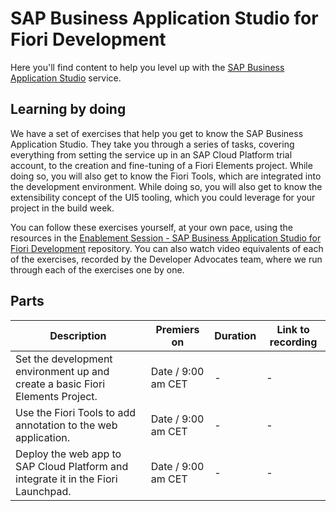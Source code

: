 # SAP Business Application Studio for Fiori Development

Here you'll find content to help you level up with the [SAP Business Application Studio](https://help.sap.com/viewer/9d1db9835307451daa8c930fbd9ab264/Cloud/en-US) service.

## Learning by doing

We have a set of exercises that help you get to know the SAP Business Application Studio. They take you through a series of tasks, covering everything from setting the service up in an SAP Cloud Platform trial account, to the creation and fine-tuning of a Fiori Elements project. While doing so, you will also get to know the Fiori Tools, which are integrated into the development environment. While doing so, you will also get to know the extensibility concept of the UI5 tooling, which you could leverage for your project in the build week.

You can follow these exercises yourself, at your own pace, using the resources in the [Enablement Session - SAP Business Application Studio for Fiori Development](https://github.tools.sap/D056949/Virtual-Event-Pilot/) repository. 
You can also watch video equivalents of each of the exercises, recorded by the Developer Advocates team, where we run through each of the exercises one by one.

## Parts

| Description | Premiers on |Duration | Link to recording |
|-|-|-|-|
|Set the development environment up and create a basic Fiori Elements Project.| Date / 9:00 am CET|-|-|
|Use the Fiori Tools to add annotation to the web application. |  Date / 9:00 am CET |-|-|
|Deploy the web app to SAP Cloud Platform and integrate it in the Fiori Launchpad.|  Date / 9:00 am CET | -|-|

